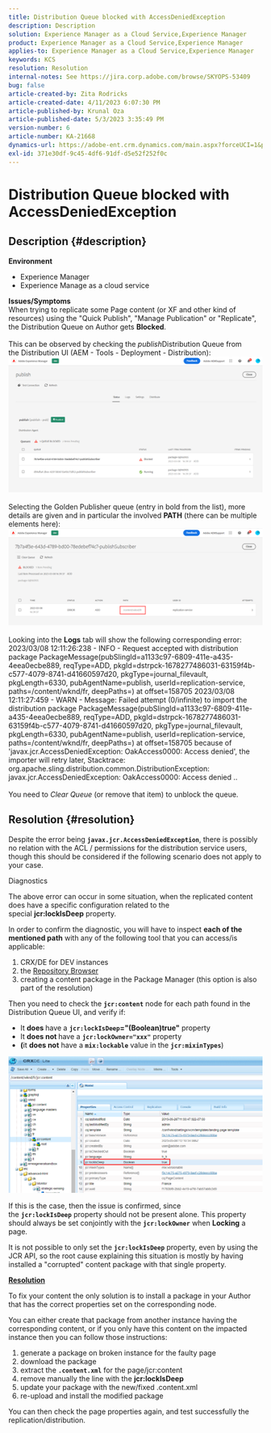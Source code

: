 ```yaml
---
title: Distribution Queue blocked with AccessDeniedException
description: Description
solution: Experience Manager as a Cloud Service,Experience Manager
product: Experience Manager as a Cloud Service,Experience Manager
applies-to: Experience Manager as a Cloud Service,Experience Manager
keywords: KCS
resolution: Resolution
internal-notes: See https://jira.corp.adobe.com/browse/SKYOPS-53409
bug: false
article-created-by: Zita Rodricks
article-created-date: 4/11/2023 6:07:30 PM
article-published-by: Krunal Oza
article-published-date: 5/3/2023 3:35:49 PM
version-number: 6
article-number: KA-21668
dynamics-url: https://adobe-ent.crm.dynamics.com/main.aspx?forceUCI=1&pagetype=entityrecord&etn=knowledgearticle&id=0e63beb4-93d8-ed11-a7c7-6045bd006079
exl-id: 371e30df-9c45-4df6-91df-d5e52f252f0c
---
```

# Distribution Queue blocked with AccessDeniedException

## Description {#description}

<b>Environment</b>
- Experience Manager
- Experience Manage as a cloud service



<b>Issues/Symptoms</b><br>When trying to replicate some Page content (or XF and other kind of resources) using the "Quick Publish", "Manage Publication" or "Replicate", the Distribution Queue on Author gets <b>Blocked</b>.<br> <br>This can be observed by checking the *publish*Distribution Queue from the Distribution UI (AEM - Tools - Deployment - Distribution):<br>![](assets/___1863beb4-93d8-ed11-a7c7-6045bd006079___.png)<br> <br>Selecting the Golden Publisher queue (entry in bold from the list), more details are given and in particular the involved <b>PATH</b> (there can be multiple elements here):<br>![](assets/___2363beb4-93d8-ed11-a7c7-6045bd006079___.png)<br> <br>Looking into the <b>Logs</b> tab will show the following corresponding error:<br>2023/03/08 12:11:26:238 - INFO - Request accepted with distribution package PackageMessage(pubSlingId=a1133c97-6809-411e-a435-4eea0ecbe889, reqType=ADD, pkgId=dstrpck-1678277486031-63159f4b-c577-4079-8741-d41660597d20, pkgType=journal_filevault, pkgLength=6330, pubAgentName=publish, userId=replication-service, paths=/content/wknd/fr, deepPaths=) at offset=158705
2023/03/08 12:11:27:459 - WARN - Message: Failed attempt (0/infinite) to import the distribution package PackageMessage(pubSlingId=a1133c97-6809-411e-a435-4eea0ecbe889, reqType=ADD, pkgId=dstrpck-1678277486031-63159f4b-c577-4079-8741-d41660597d20, pkgType=journal_filevault, pkgLength=6330, pubAgentName=publish, userId=replication-service, paths=/content/wknd/fr, deepPaths=) at offset=158705 because of 'javax.jcr.AccessDeniedException: OakAccess0000: Access denied', the importer will retry later,
Stacktrace: org.apache.sling.distribution.common.DistributionException: javax.jcr.AccessDeniedException: OakAccess0000: Access denied
..<br> <br>You need to *Clear Queue* (or remove that item) to unblock the queue.

## Resolution {#resolution}


Despite the error being <b>`javax.jcr.AccessDeniedException`</b>, there is possibly no relation with the ACL / permissions for the distribution service users, though this should be considered if the following scenario does not apply to your case.



Diagnostics

The above error can occur in some situation, when the replicated content does have a specific configuration related to the special <b>jcr:lockIsDeep</b> property.

In order to confirm the diagnostic, you will have to inspect <b>each of the mentioned path</b> with any of the following tool that you can access/is applicable:

1. CRX/DE for DEV instances
2. the [Repository Browser](https://experienceleague.adobe.com/docs/experience-manager-cloud-service/content/implementing/developer-tools/repository-browser.html?lang=en)
3. creating a content package in the Package Manager (this option is also part of the resolution)


Then you need to check the <b>`jcr:content`</b> node for each path found in the Distribution Queue UI, and verify if:

- It <b>does </b>have a <b>`jcr:lockIsDeep`="(Boolean)true"</b> property
- It <b>does not </b>have a <b>`jcr:lockOwner="xxx"`</b> property
- <b>(</b>it <b>does not</b> have a <b>`mix:lockable`</b> value in the <b>`jcr:mixinTypes`</b>)


![](assets/e5fb7aa2-d8bd-ed11-83ff-6045bd0065b6.png)

If this is the case, then the issue is confirmed, since the <b>`jcr:lockIsDeep`</b> property should not be present alone. This property should always be set conjointly with the <b>`jcr:lockOwner`</b> when <b>Locking</b> a page.

It is not possible to only set the <b>`jcr:lockIsDeep`</b> property, even by using the JCR API, so the root cause explaining this situation is mostly by having installed a "corrupted" content package with that single property.



<u><b>Resolution</b></u>

To fix your content the only solution is to install a package in your Author that has the correct properties set on the corresponding node.

You can either create that package from another instance having the corresponding content, or if you only have this content on the impacted instance then you can follow those instructions:

1. generate a package on broken instance for the faulty page
2. download the package
3. extract the <b>`.content.xml`</b> for the page/jcr:content
4. remove manually the line with the <b>jcr:lockIsDeep</b>
5. update your package with the new/fixed .content.xml
6. re-upload and install the modified package


You can then check the page properties again, and test successfully the replication/distribution.
